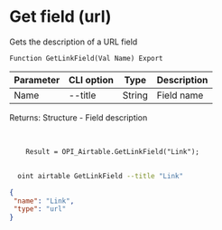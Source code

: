 ﻿---
sidebar_position: 10
---

# Get field (url)
 Gets the description of a URL field



`Function GetLinkField(Val Name) Export`

  | Parameter | CLI option | Type | Description |
  |-|-|-|-|
  | Name | --title | String | Field name |

  
  Returns:  Structure - Field description

<br/>




```bsl title="Code example"
    Result = OPI_Airtable.GetLinkField("Link");
```



```sh title="CLI command example"
    
  oint airtable GetLinkField --title "Link"

```

```json title="Result"
{
 "name": "Link",
 "type": "url"
}
```
